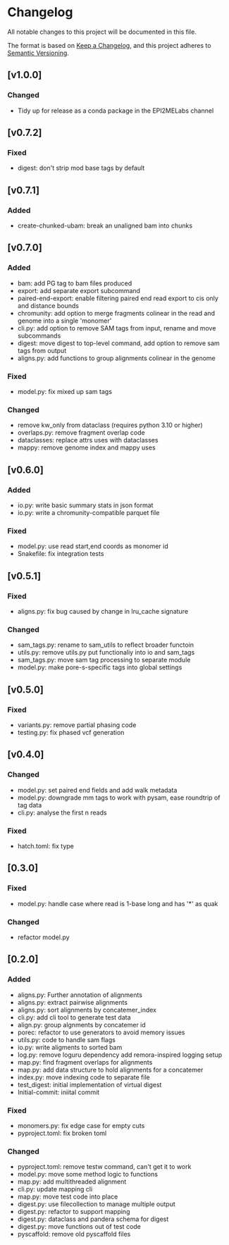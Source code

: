 # Changelog
All notable changes to this project will be documented in this file.

The format is based on [Keep a Changelog](https://keepachangelog.com/en/1.0.0/),
and this project adheres to [Semantic Versioning](https://semver.org/spec/v2.0.0.html).

## [v1.0.0]
### Changed
- Tidy up for release as a conda package in the EPI2MELabs channel 

## [v0.7.2]
### Fixed
- digest: don't strip mod base tags by default

## [v0.7.1]
### Added
- create-chunked-ubam: break an unaligned bam into chunks

## [v0.7.0]
### Added
- bam: add PG tag to bam files produced
- export: add separate export subcommand
- paired-end-export: enable filtering paired end read export to cis only and distance bounds
- chromunity: add option to merge fragments colinear in the read and genome into a single 'monomer'
- cli.py: add option to remove SAM tags from input, rename and move subcommands
- digest: move digest to top-level command, add option to remove sam tags from output
- aligns.py: add functions to group alignments colinear in the genome
### Fixed
- model.py: fix mixed up sam tags
### Changed
- remove kw_only from dataclass (requires python 3.10 or higher)
- overlaps.py: remove fragment overlap code
- dataclasses: replace attrs uses with dataclasses
- mappy: remove genome index and mappy uses

## [v0.6.0]
### Added
- io.py: write basic summary stats in json format
- io.py: write a chromunity-compatible parquet file
### Fixed
- model.py: use read start,end coords as monomer id
- Snakefile: fix integration tests

## [v0.5.1]
### Fixed
- aligns.py: fix bug caused by change in lru_cache signature
### Changed
- sam_tags.py: rename to sam_utils to reflect broader functoin
- utils.py: remove utils.py put functionaliy into io and sam_tags
- sam_tags.py: move sam tag processing to separate module
- model.py: make pore-s-specific tags into global settings

## [v0.5.0]
### Fixed
- variants.py: remove partial phasing code
- testing.py: fix phased vcf generation

## [v0.4.0]
### Changed
- model.py: set paired end fields and add walk metadata
- model.py: downgrade mm tags to work with pysam, ease roundtrip of tag data
- cli.py: analyse the first n reads
### Fixed
- hatch.toml: fix type

## [0.3.0]
### Fixed
- model.py: handle case where read is 1-base long and has '*' as quak
### Changed
- refactor model.py

## [0.2.0]
### Added
- aligns.py: Further annotation of alignments
- aligns.py: extract pairwise alignments
- aligns.py: sort alignments by concatemer_index
- cli.py: add cli tool to generate test data
- align.py: group algnments by concatemer id
- porec: refactor to use generators to avoid memory issues
- utils.py: code to handle sam flags
- io.py: write aligments to sorted bam
- log.py: remove loguru dependency add remora-inspired logging setup
- map.py: find fragment overlaps for alignments
- map.py: add data structure to hold alignments for a concatemer
- index.py: move indexing code to separate file
- test_digest: initial implementation of virtual digest
- Initial-commit: iniital commit
### Fixed
- monomers.py: fix edge case for empty cuts
- pyproject.toml: fix broken toml
### Changed
- pyproject.toml: remove testw command, can't get it to work
- model.py: move some method logic to functions
- map.py: add multithreaded alignment
- cli.py: update mapping cli
- map.py: move test code into place
- digest.py: use filecollection to manage multiple output
- digest.py: refactor to support mapping
- digest.py: dataclass and pandera schema for digest
- digest.py: move functions out of test code
- pyscaffold: remove old pyscaffold files
